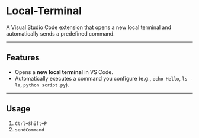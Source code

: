 # Local-Terminal

A Visual Studio Code extension that opens a new local terminal and automatically sends a predefined command.

---

## Features

- Opens a **new local terminal** in VS Code.
- Automatically executes a command you configure (e.g., `echo Hello`, `ls -la`, `python script.py`).


---

## Usage

1. `Ctrl+Shift+P`
2. `sendCommand`
